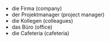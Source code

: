 - die Firma (company)
- der Projektmanager (project manager)
- die Kollegen (colleagues)
- das Büro (office)
- die Cafeteria (cafeteria)